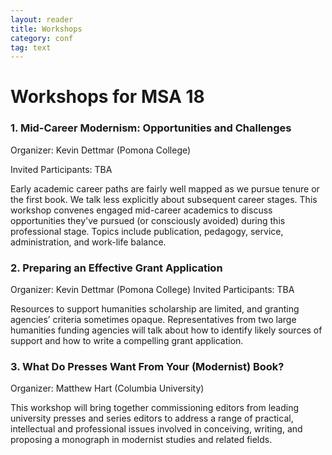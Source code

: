 ```yaml
---
layout: reader
title: Workshops
category: conf
tag: text
---
```


# Workshops for MSA 18

### 1. Mid-Career Modernism: Opportunities and Challenges

Organizer: Kevin Dettmar (Pomona College)

Invited Participants: TBA

Early academic career paths are fairly well mapped as we pursue tenure or the first book. We talk less explicitly about subsequent career stages. This workshop convenes engaged mid-career academics to discuss opportunities they've pursued (or consciously avoided) during this professional stage. Topics include publication, pedagogy, service, administration, and work-life balance.
 
### 2. Preparing an Effective Grant Application

Organizer: Kevin Dettmar (Pomona College)
Invited Participants: TBA

Resources to support humanities scholarship are limited, and granting agencies’ criteria sometimes opaque. Representatives from two large humanities funding agencies will talk about how to identify likely sources of support and how to write a compelling grant application.

### 3. What Do Presses Want From Your (Modernist) Book?

Organizer: Matthew Hart (Columbia University)

This workshop will bring together commissioning editors from leading university presses and series editors to address a range of practical, intellectual and professional issues involved in conceiving, writing, and proposing a monograph in modernist studies and related fields.